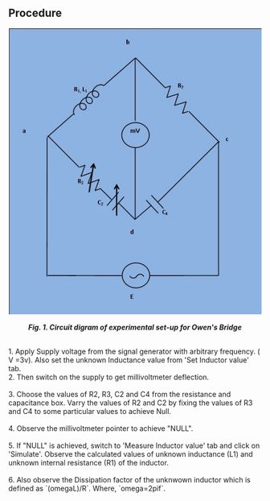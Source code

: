 ## Procedure

<div align="center">
<img src="images/owen_bridge_capacitance_theory8_upload.jpg" />

***Fig. 1. Circuit digram of experimental set-up for Owen's Bridge***
</div>
 <br>
1. Apply Supply voltage from the signal generator with arbitrary frequency. ( V =3v). Also set the unknown Inductance value from 'Set Inductor value' tab.
 </br>
2. Then switch on the supply to get millivoltmeter deflection.
 </br>
 <br>
3. Choose the values of   R2, R3, C2 and C4 from the resistance and capacitance box. Varry the values of R2 and C2 by fixing the values of R3 and C4 to some particular values to achieve Null.
 </br>
  <br>
4. Observe the millivoltmeter pointer to achieve "NULL".
 </br>
  <br>
5. If "NULL" is achieved, switch to 'Measure Inductor value' tab and click on 'Simulate'. Observe the calculated values of unknown inductance (L1) and unknown internal resistance (R1) of the inductor.
 </br>
  <br>
6. Also observe the Dissipation factor of the unknwown inductor which is defined as `(omegaL)/R`.   Where, `omega=2pif`.
</br>
<script id="MathJax-script" async src="https://cdn.jsdelivr.net/npm/mathjax@3/es5/tex-mml-chtml.js"></script>
